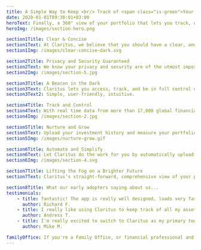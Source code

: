 ```yaml
---
title: A Simple Way to Keep <br/> Track of <span class="is-green">Your Portfolio</span>
date: 2020-01-01T09:30:01+03:00
heroText: Finally, a 360° view of your portfolio that lets you track, understand, and be in complete control of all of your assets and investments - all in one place!
heroImg: /images/section-hero.png

section1Title: Clear & Concise
section1Text: At Claritus, we believe that you should have a clear, and understandable view of your assets and investments - without requiring a Master’s degree in Finance!
section1Img: /images/clear-concise-dark.svg

section2Title: Privacy and Security Guaranteed
section2Text: We know your privacy and security are of the utmost importance to you, which is why we are committed to the highest standards of data security and encryption. With Claritus, you know your data is <span class="is-underline">for your eyes only</span>.
section2Img: /images/section-5.jpg

section3Title: A Beacon in the Dark
section3Text: Claritus lets you access, track, and be in full control of your portfolio - all from ONE convenient interface. In a choppy sea of apps, services, and spreadsheets, Claritus is your beacon in the dark.
section3Text2: Simple, user-friendly, intuitive.

section4Title: Track and Control
section4Text: With real time data from more than 17,000 global financial institutions, brokerages, and other financial organizations, it’s never been easier <br/> to automatically keep track of your portfolio.
section4Img: /images/section-2.jpg

section5Title: Nurture and Grow
section5Text: Upload your investment history and measure your portfolio’s performance over time easily and accurately. You can also benefit from performance analytics and cross asset performance comparisons to help grow your wealth.
section5Img: /images/nurture-grow.gif

section6Title: Automate and Simplify
section6Text: Let Claritus do the work for you by automatically uploading your current spreadsheet to your account and automating how you track, understand and control your wealth.
section6Img: /images/section-4.svg

section7Title: Lifting the Fog on a Brighter Future
section7Text: Claritus’s straight-forward, comprehensive view of your portfolio’s performance allows to you acquire a deeper understanding of your financials. Not only can you maintain and nurture your investments, but you can also  make smarter decisions moving forward.

section8Title: What our early adopters saying about us...
testimonials:
    - title: fantastic! The app is really well designed, loads very fast and I really appreciate the subtle details that have been included. I'm very happy to have found it.
      author: Richard F.
    - title: I really like using Claritus to keep track of all my assets and liabilities.
      author: Andress T.
    - title: I'm really excited to switch to Claritus as my primary tool and replace my old spreadsheet.
      author: Mike M.

familyOffice: If you're a Family Office, or financial professional and want to use Claritus for your clients, <br/> please contact us at <a href="mailto:Hello@Claritus.io" class="link contact-us-link is-green" title="email claritus.io">Hello@Claritus.io</a>
---
```


